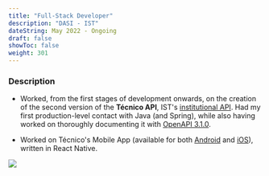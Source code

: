 ```yaml
---
title: "Full-Stack Developer"
description: "DASI - IST"
dateString: May 2022 - Ongoing
draft: false
showToc: false
weight: 301
---
```


### Description

- Worked, from the first stages of development onwards, on the creation of the
  second version of the **Técnico API**, IST's [institutional API](https://github.com/ist-dsi/fenixedu-api).
  Had my first production-level contact with Java (and Spring), while also having
  worked on thoroughly documenting it with [OpenAPI 3.1.0](https://www.openapis.org/blog/2021/02/18/openapi-specification-3-1-released).

- Worked on Técnico's Mobile App (available for both [Android](https://play.google.com/store/apps/details?id=pt.ist.mobile&hl=pt_PT&gl=US)
  and [iOS](https://apps.apple.com/pt/app/t%C3%A9cnico-lisboa/id959976468)), written
  in React Native.

![](http://fenixedu.org/images/logo_og.png#center)

